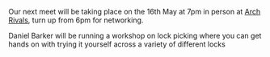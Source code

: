 Our next meet will be taking place on the 16th May at 7pm in person at [Arch Rivals](https://g.page/Archpub), turn up from 6pm for networking. 

Daniel Barker will be running a workshop on lock picking where you can get hands on with trying it yourself across a variety of different locks

